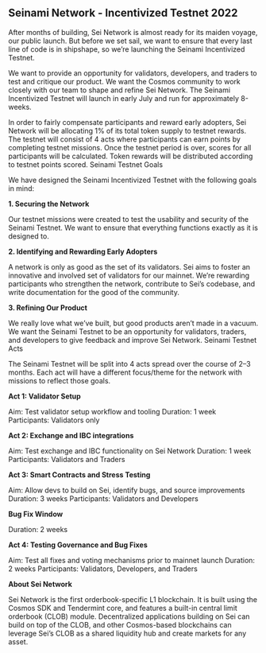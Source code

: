 ## Seinami Network - Incentivized Testnet 2022

After months of building, Sei Network is almost ready for its maiden voyage, our public launch. But before we set sail, we want to ensure that every last line of code is in shipshape, so we’re launching the Seinami Incentivized Testnet.

We want to provide an opportunity for validators, developers, and traders to test and critique our product. We want the Cosmos community to work closely with our team to shape and refine Sei Network. The Seinami Incentivized Testnet will launch in early July and run for approximately 8-weeks.

In order to fairly compensate participants and reward early adopters, Sei Network will be allocating 1% of its total token supply to testnet rewards. The testnet will consist of 4 acts where participants can earn points by completing testnet missions. Once the testnet period is over, scores for all participants will be calculated. Token rewards will be distributed according to testnet points scored.
Seinami Testnet Goals

We have designed the Seinami Incentivized Testnet with the following goals in mind:

**1. Securing the Network**

Our testnet missions were created to test the usability and security of the Seinami Testnet. We want to ensure that everything functions exactly as it is designed to.

**2. Identifying and Rewarding Early Adopters**

A network is only as good as the set of its validators. Sei aims to foster an innovative and involved set of validators for our mainnet. We’re rewarding participants who strengthen the network, contribute to Sei’s codebase, and write documentation for the good of the community.

**3. Refining Our Product**

We really love what we’ve built, but good products aren’t made in a vacuum. We want the Seinami Testnet to be an opportunity for validators, traders, and developers to give feedback and improve Sei Network.
Seinami Testnet Acts

The Seinami Testnet will be split into 4 acts spread over the course of 2–3 months. Each act will have a different focus/theme for the network with missions to reflect those goals.

**Act 1: Validator Setup**

Aim: Test validator setup workflow and tooling
Duration: 1 week
Participants: Validators only

**Act 2: Exchange and IBC integrations**

Aim: Test exchange and IBC functionality on Sei Network
Duration: 1 week
Participants: Validators and Traders

**Act 3: Smart Contracts and Stress Testing**

Aim: Allow devs to build on Sei, identify bugs, and source improvements
Duration: 3 weeks
Participants: Validators and Developers

**Bug Fix Window**

Duration: 2 weeks

**Act 4: Testing Governance and Bug Fixes**

Aim: Test all fixes and voting mechanisms prior to mainnet launch
Duration: 2 weeks
Participants: Validators, Developers, and Traders

**About Sei Network**

Sei Network is the first orderbook-specific L1 blockchain. It is built using the Cosmos SDK and Tendermint core, and features a built-in central limit orderbook (CLOB) module. Decentralized applications building on Sei can build on top of the CLOB, and other Cosmos-based blockchains can leverage Sei’s CLOB as a shared liquidity hub and create markets for any asset.